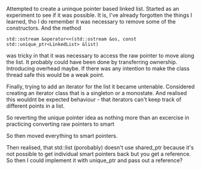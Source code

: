 Attempted to create a uninque pointer based linked list. Started as an experiment to see 
if it was possible. It is, I've already forgotten the things I learned, tho I do remember
it was necessary to remove some of the constructors. 
And the method 
```
std::ostream &operator<<(std::ostream &os, const std::unique_ptr<LinkedList> &list)
```
was tricky in that it was necessary to access the raw pointer to move along the list. 
It probably could have been done by transferring ownership. Introducing overhead maybe. 
If there was any intention to make the class thread safe this would be a weak point. 

Finally, trying to add an iterator for the list it became untenable. Considered creating an iterator class that is a singleton or a monostate. And realised this wouldnt be expected behaviour - that iterators can't keep track of different points in a list. 

So reverting the unique pointer idea as nothing more than an excercise in practicing converting raw pointers to smart

So then moved everything to smart pointers. 

Then realised, that std::list (porobably) doesn't use shared_ptr because it's not possible to get individual smart pointers back but you get a reference. So then I could implement it with unique_ptr and pass out a reference? 